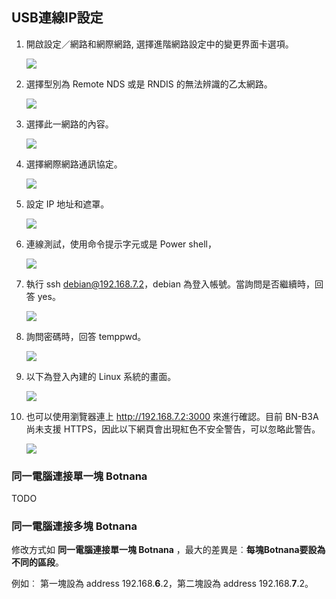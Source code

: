## USB連線IP設定

1. 開啟設定／網路和網際網路, 選擇進階網路設定中的變更界面卡選項。

    ![](../figures/win10-settings-network.png)

1. 選擇型別為 Remote NDS 或是 RNDIS 的無法辨識的乙太網路。

    ![](../figures/win10-ethernet-unknown.png)

1. 選擇此一網路的內容。

    ![](../figures/win10-ethernet-unknown-content.png)

1. 選擇網際網路通訊協定。

    ![](../figures/win10-tcp-ip.png)

1. 設定 IP 地址和遮罩。

    ![](../figures/win10-ip-address.png)

1. 連線測試，使用命令提示字元或是 Power shell，

    ![](../figures/win10-cmd.png)

1. 執行 ssh debian@192.168.7.2，debian 為登入帳號。當詢問是否繼續時，回答 yes。

    ![](../figures/win10-ssh.png)

1. 詢問密碼時，回答 temppwd。

    ![](../figures/win10-ssh-password.png)

1. 以下為登入內建的 Linux 系統的畫面。

    ![](../figures/win10-linux.png)

1. 也可以使用瀏覽器連上 http://192.168.7.2:3000 來進行確認。目前 BN-B3A 尚未支援
HTTPS，因此以下網頁會出現紅色不安全警告，可以忽略此警告。

    ![](../figures/win10-browser.png)


### 同一電腦連接單一塊 Botnana

TODO

### 同一電腦連接多塊 Botnana  

修改方式如 **同一電腦連接單一塊 Botnana** ，最大的差異是︰**每塊Botnana要設為不同的區段**。

例如︰
第一塊設為 address 192.168.**6**.2，第二塊設為 address 192.168.**7**.2。